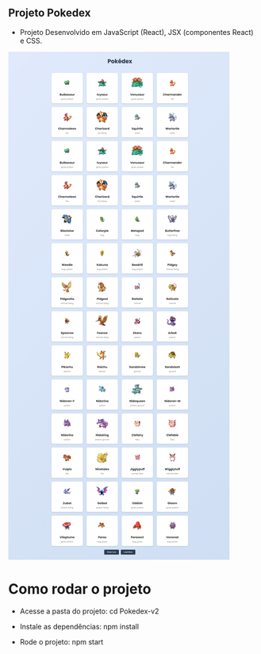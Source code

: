 ## Projeto Pokedex

* Projeto Desenvolvido em JavaScript (React), JSX (componentes React) e CSS.

<img src="pokedex-v2.jpeg" alt="Print-Pokedex">

# Como rodar o projeto

* Acesse a pasta do projeto:
cd Pokedex-v2

* Instale as dependências:
npm install

* Rode o projeto:
npm start
